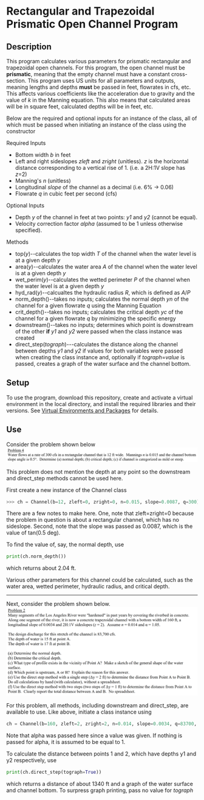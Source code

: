 # Rectangular and Trapezoidal Prismatic Open Channel Program

## Description
This program calculates various parameters for prismatic rectangular and trapezoidal open channels. 
For this program, the open channel must be **prismatic**, meaning that the empty channel must have a constant cross-section. 
This program uses US units for all parameters and outputs, meaning lengths and depths **must** be passed in feet, flowrates in cfs, etc. This affects various coefficients like the acceleration due to gravity and the value of *k* in the Manning equation. This also means that calculated areas will be in square feet, calculated depths will be in feet, etc. 

Below are the required and optional inputs for an instance of the class, all of which must be passed when initiating an instance of the class using the constructor 

Required Inputs 
* Bottom width *b* in feet
* Left and right sideslopes *zleft* and *zright* (unitless). *z* is the horizontal distance corresponding to a vertical rise of 1. (i.e. a 2H:1V slope has *z*=2) 
* Manning's *n* (unitless)
* Longitudinal *slope* of the channel as a decimal (i.e. 6% -> 0.06)
* Flowrate *q* in cubic feet per second (cfs) 

Optional Inputs
* Depth *y* of the channel in feet at two points: *y1* and *y2* (cannot be equal). 
* Velocity correction factor *alpha* (assumed to be 1 unless otherwise specified).

Methods
* top(*y*)--calculates the top width *T* of the channel when the water level is at a given depth *y*
* area(*y*)--calculates the water area *A* of the channel when the water level is at a given depth *y*
* wet_perim(*y*)--calculates the wetted perimeter *P* of the channel when the water level is at a given depth *y*
* hyd_rad(*y*)--calcualtes the hydraulic radius *R*, which is defined as *A*/*P*
* norm_depth()--takes no inputs; calculates the normal depth *yn* of the channel for a given flowrate *q* using the Manning Equation
* crit_depth()--takes no inputs; calculates the critical depth *yc* of the channel for a given flowrate *q* by minimizing the specific energy
* downstream()--takes no inputs; determines which point is downstream of the other **if** *y1* and *y2* were passed when the class instance was created
* direct_step(*tograph*)---calculates the distance along the channel between depths *y1* and *y2* if values for both variables were passed when creating the class instance and, optionally if *tograph*=*value* is passed, creates a graph of the water surface and the channel bottom.

## Setup
To use the program, download this repository, create and activate a virtual environment in the local directory, and install the required libraries and their versions. See [Virtual Environments and Packages](https://docs.python.org/3/tutorial/venv.html) for details. 


## Use
Consider the problem shown below
![hw8prob4](hw8prob4.png)

This problem does not mention the depth at any point so the downstream and direct_step methods cannot be used here.

First create a new instance of the Channel class

```python
>>> ch = Channel(b=12, zleft=0, zright=0, n=0.015, slope=0.0087, q=300)
```

There are a few notes to make here. One, note that zleft=zright=0 because the problem in question is about a rectangular channel, which has no sideslope. Second, note that the slope was passed as 0.0087, which is the value of tan(0.5 deg). 

To find the value of, say, the normal depth, use

```python
print(ch.norm_depth())
```
which returns about 2.04 ft. 

Various other parameters for this channel could be calculated, such as the water area, wetted perimeter, hydraulic radius, and critical depth.

---

Next, consider the problem shown below.
![hw9prob2](hw9prob2.png)

For this problem, all methods, including downstream and direct_step, are available to use. Like above, initiate a class instance using 

```python
ch = Channel(b=160, zleft=2, zright=2, n=0.014, slope=0.0034, q=83700, y1=15, y2=17, alpha=1.05)
```

Note that alpha was passed here since a value was given. If nothing is passed for alpha, it is assumed to be equal to 1. 

To calculate the distance between points 1 and 2, which have depths y1 and y2 respectively, use

```python
print(ch.direct_step(tograph=True))
```
which returns a distance of about 1340 ft and a graph of the water surface and channel bottom. To surpress graph printing, pass no value for *tograph* 